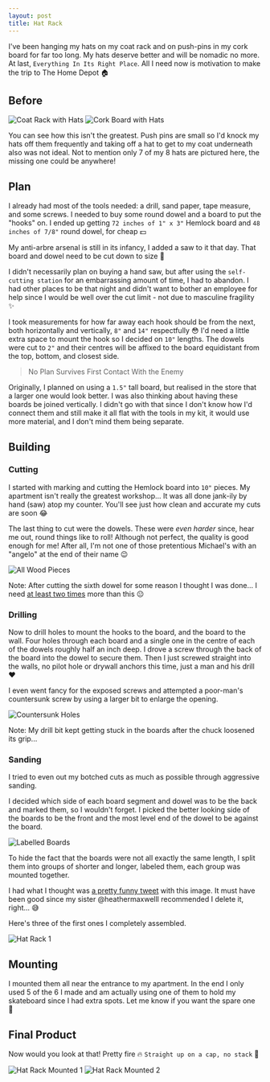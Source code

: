 ```yaml
---
layout: post
title: Hat Rack
---
```


I've been hanging my hats on my coat rack and on push-pins in my cork board for far too long. My hats deserve better and will be nomadic no more. At last, `Everything In Its Right Place`. All I need now is motivation to make the trip to The Home Depot :house:

## Before

![Coat Rack with Hats](/assets/img/hat-rack/coat-rack.jpg)
![Cork Board with Hats](/assets/img/hat-rack/cork-board.jpg)

You can see how this isn't the greatest. Push pins are small so I'd knock my hats off them frequently and taking off a hat to get to my coat underneath also was not ideal. Not to mention only 7 of my 8 hats are pictured here, the missing one could be anywhere!

## Plan

I already had most of the tools needed: a drill, sand paper, tape measure, and some screws. I needed to buy some round dowel and a board to put the "hooks" on. I ended up getting `72 inches of 1" x 3"` Hemlock board and `48 inches of 7/8"` round dowel, for cheap :dollar:

My anti-arbre arsenal is still in its infancy, I added a saw to it that day. That board and dowel need to be cut down to size :evergreen_tree:

I didn't necessarily plan on buying a hand saw, but after using the `self-cutting station` for an embarrassing amount of time, I had to abandon. I had other places to be that night and didn't want to bother an employee for help since I would be well over the cut limit - not due to masculine fragility :sparkles:

I took measurements for how far away each hook should be from the next, both horizontally and vertically, `8"` and `14"` respectfully :flushed: I'd need a little extra space to mount the hook so I decided on `10"` lengths. The dowels were cut to `2"` and their centres will be affixed to the board equidistant from the top, bottom, and closest side.

> No Plan Survives First Contact With the Enemy

Originally, I planned on using a `1.5"` tall board, but realised in the store that a larger one would look better. I was also thinking about having these boards be joined vertically. I didn't go with that since I don't know how I'd connect them and still make it all flat with the tools in my kit, it would use more material, and I don't mind them being separate.

## Building

### Cutting

I started with marking and cutting the Hemlock board into `10"` pieces. My apartment isn't really the greatest workshop... It was all done jank-ily by hand (saw) atop my counter. You'll see just how clean and accurate my cuts are soon :joy:

The last thing to cut were the dowels. These were _even harder_ since, hear me out, round things like to roll! Although not perfect, the quality is good enough for me! After all, I'm not one of those pretentious Michael's with an "angelo" at the end of their name :wink:

![All Wood Pieces](/assets/img/hat-rack/pieces.jpg)

Note: After cutting the sixth dowel for some reason I thought I was done... I need [at least two times](https://youtu.be/0KC_rd7-bf0) more than this :neutral_face:

### Drilling

Now to drill holes to mount the hooks to the board, and the board to the wall. Four holes through each board and a single one in the centre of each of the dowels roughly half an inch deep. I drove a screw through the back of the board into the dowel to secure them. Then I just screwed straight into the walls, no pilot hole or drywall anchors this time, just a man and his drill :heart:

I even went fancy for the exposed screws and attempted a poor-man's countersunk screw by using a larger bit to enlarge the opening.

![Countersunk Holes](/assets/img/hat-rack/countersunk.jpg)

Note: My drill bit kept getting stuck in the boards after the chuck loosened its grip...

### Sanding

I tried to even out my botched cuts as much as possible through aggressive sanding.

I decided which side of each board segment and dowel was to be the back and marked them, so I wouldn't forget. I picked the better looking side of the boards to be the front and the most level end of the dowel to be against the board.

![Labelled Boards](/assets/img/hat-rack/boards-labeled.jpg)

To hide the fact that the boards were not all exactly the same length, I split them into groups of shorter and longer, labeled them, each group was mounted together.

I had what I thought was [a pretty funny tweet](https://twitter.com/micmax_/status/1480384710308073475) with this image. It must have been good since my sister @heathermaxwelll recommended I delete it, right... :sweat_smile:

Here's three of the first ones I completely assembled.

![Hat Rack 1](/assets/img/hat-rack/finished.jpg)

## Mounting

I mounted them all near the entrance to my apartment. In the end I only used 5 of the 6 I made and am actually using one of them to hold my skateboard since I had extra spots. Let me know if you want the spare one :wave:

## Final Product

Now would you look at that! Pretty fire :fire: `Straight up on a cap, no stack` :tophat:

![Hat Rack Mounted 1](/assets/img/hat-rack/result-1.jpg)
![Hat Rack Mounted 2](/assets/img/hat-rack/result-2.jpg)
